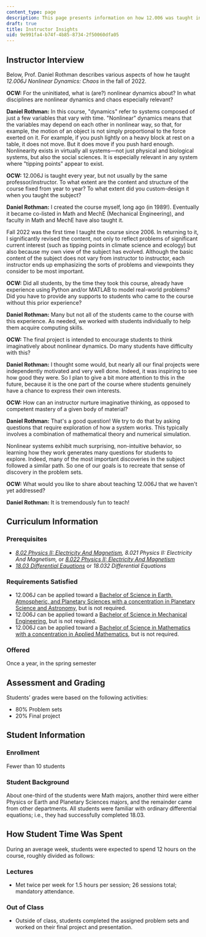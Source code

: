 ```yaml
---
content_type: page
description: This page presents information on how 12.006 was taught in Fall 2022.
draft: true
title: Instructor Insights
uid: 9e991fa4-b74f-4b85-8734-2f50060dfa05
---
```

## Instructor Interview

Below, Prof. Daniel Rothman describes various aspects of how he taught *12.006J Nonlinear Dynamics: Chaos* in the fall of 2022.

**OCW:** For the uninitiated, what is (are?) nonlinear dynamics about? In what disciplines are nonlinear dynamics and chaos especially relevant?

**Daniel Rothman:** In this course, "dynamics" refer to systems composed of just a few variables that vary with time. "Nonlinear" dynamics means that the variables may depend on each other in nonlinear way, so that, for example, the motion of an object is not simply proportional to the force exerted on it. For example, if you push lightly on a heavy block at rest on a table, it does not move. But it does move if you push hard enough. Nonlinearity exists in virtually all systems—not just physical and biological systems, but also the social sciences. It is especially relevant in any system where "tipping points" appear to exist.

**OCW:** 12.006J is taught every year, but not usually by the same professor/instructor. To what extent are the content and structure of the course fixed from year to year? To what extent did you custom-design it when you taught the subject?

**Daniel Rothman:** I created the course myself, long ago (in 1989!). Eventually it became co-listed in Math and MechE (Mechanical Engineering), and faculty in Math and MechE have also taught it.

Fall 2022 was the first time I taught the course since 2006. In returning to it, I significantly revised the content, not only to reflect problems of significant current interest (such as tipping points in climate science and ecology) but also because my own view of the subject has evolved. Although the basic content of the subject does not vary from instructor to instructor, each instructor ends up emphasizing the sorts of problems and viewpoints they consider to be most important.

**OCW:** Did all students, by the time they took this course, already have experience using Python and/or MATLAB to model real-world problems? Did you have to provide any supports to students who came to the course without this prior experience?

**Daniel Rothman:** Many but not all of the students came to the course with this experience. As needed, we worked with students individually to help them acquire computing skills.

**OCW:** The final project is intended to encourage students to think imaginatively about nonlinear dynamics. Do many students have difficulty with this?

**Daniel Rothman:** I thought some would, but nearly all our final projects were independently motivated and very well done. Indeed, it was inspiring to see how good they were. So I plan to give a bit more attention to this in the future, because it is the one part of the course where students genuinely have a chance to express their own interests.

**OCW:** How can an instructor nurture imaginative thinking, as opposed to competent mastery of a given body of material?

**Daniel Rothman:** That's a good question! We try to do that by asking questions that require exploration of how a system works. This typically involves a combination of mathematical theory and numerical simulation.

Nonlinear systems exhibit much surprising, non-intuitive behavior, so learning how they work generates many questions for students to explore. Indeed, many of the most important discoveries in the subject followed a similar path. So one of our goals is to recreate that sense of discovery in the problem sets.

**OCW:** What would you like to share about teaching 12.006J that we haven't yet addressed?

**Daniel Rothman:** It is tremendously fun to teach!

## Curriculum Information

### Prerequisites

- [*8.02 Physics II: Electricity And Magnetism*](https://ocw.mit.edu/courses/8-02-physics-ii-electricity-and-magnetism-spring-2007/)*, 8.021 Physics II: Electricity And Magnetism,* or [*8.022 Physics II: Electricity And Magnetism*](https://ocw.mit.edu/courses/8-022-physics-ii-electricity-and-magnetism-fall-2004/)
- [*18.03 Differential Equations*](https://ocw.mit.edu/courses/18-03sc-differential-equations-fall-2011/) or *18.032 Differential Equations*

### Requirements Satisfied

- 12.006J can be applied toward a [Bachelor of Science in Earth, Atmospheric, and Planetary Sciences with a concentration in Planetary Science and Astronomy](https://twelve.mit.edu/mitcourse12/degree-chart/), but is not required.
- 12.006J can be applied toward a [Bachelor of Science in Mechanical Engineering](http://catalog.mit.edu/degree-charts/mechanical-engineering-course-2/), but is not required.
- 12.006J can be applied toward a [Bachelor of Science in Mathematics with a concentration in Applied Mathematics](https://math.mit.edu/academics/undergrad/major/course18/applied.html), but is not required.

### Offered

Once a year, in the spring semester

## Assessment and Grading

Students’ grades were based on the following activities:

- 80% Problem sets
- 20% Final project

## Student Information

### Enrollment

Fewer than 10 students

### Student Background

About one-third of the students were Math majors, another third were either Physics or Earth and Planetary Sciences majors, and the remainder came from other departments. All students were familiar with ordinary differential equations; i.e., they had successfully completed 18.03.

## How Student Time Was Spent

During an average week, students were expected to spend 12 hours on the course, roughly divided as follows:

### Lectures

- Met twice per week for 1.5 hours per session; 26 sessions total; mandatory attendance.

### Out of Class

- Outside of class, students completed the assigned problem sets and worked on their final project and presentation.